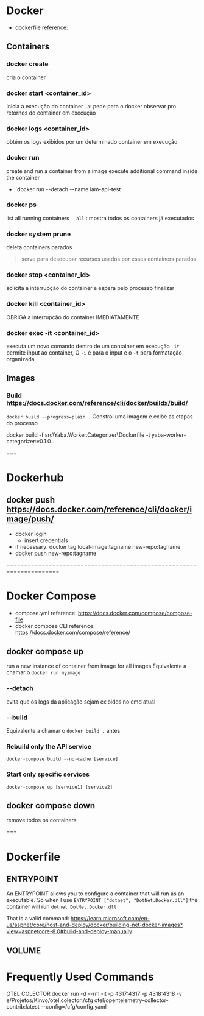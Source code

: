 # Docker
- dockerfile reference:
## Containers 

### docker create 
cria o container

### docker start <container_id>
Inicia a execução do container
`-a`: pede para o docker observar pro retornos do container em execução

### docker logs <container_id>
obtém os logs exibidos por um determinado container em execução

### docker run <image-name> <command-name>
create and run a container from a image
<command-name> execute additional command inside the container

- `docker run --detach --name iam-api-test 

### docker ps
list all running containers
`--all` : mostra todos os containers já executados

### docker system prune
deleta containers parados
> serve para desocupar recursos usados por esses containers parados

### docker stop <container_id>
solicita a interrupção do container e espera pelo processo finalizar

### docker kill <container_id>
OBRIGA a interrupção do container IMEDIATAMENTE

### docker exec -it <container_id> <command-name>
executa um novo comando dentro de um container em execução
`-it` permite input ao container, O `-i` é para o input e o `-t` para formatação organizada

## Images

### Build https://docs.docker.com/reference/cli/docker/buildx/build/
`docker build --progress=plain .`
Constroi uma imagem e exibe as etapas do processo

docker build -f src\Yaba.Worker.Categorizer\Dockerfile -t yaba-worker-categorizer:v0.1.0 .

===

# Dockerhub

## docker push https://docs.docker.com/reference/cli/docker/image/push/

- docker login
    - insert credentials
- if necessary: docker tag local-image:tagname new-repo:tagname
- docker push new-repo:tagname

=====================================================================

# Docker Compose
- compose.yml reference: https://docs.docker.com/compose/compose-file
- docker compose CLI reference: https://docs.docker.com/compose/reference/ 

## docker compose up
run a new instance of container from image for all images
Equivalente a chamar o `docker run myimage`



### --detach
evita que os logs da aplicação sejam exibidos no cmd atual

### --build
Equivalente a chamar o `docker build .` antes

### Rebuild only the API service
`docker-compose build --no-cache [service]`

### Start only specific services
`docker-compose up [service1] [service2]`

## docker compose down
remove todos os containers

===

# Dockerfile

## ENTRYPOINT
An ENTRYPOINT allows you to configure a container that will run as an executable.
So when I use `ENTRYPOINT ["dotnet", "DotNet.Docker.dll"]` the container will run
`dotnet DotNet.Docker.dll`

That is a valid command: 
https://learn.microsoft.com/en-us/aspnet/core/host-and-deploy/docker/building-net-docker-images?view=aspnetcore-8.0#build-and-deploy-manually


## VOLUME

# Frequently Used Commands



OTEL COLECTOR
docker run -d --rm -it -p 4317:4317 -p 4318:4318 -v e/Projetos/Kinvo/otel.colector:/cfg otel/opentelemetry-collector-contrib:latest --config=/cfg/config.yaml


